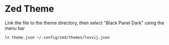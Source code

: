 # Zed Theme
Link the file to the theme directory, then select "Black Panel Dark" using the menu bar
```
ln theme.json ~/.config/zed/themes/levvij.json
```
